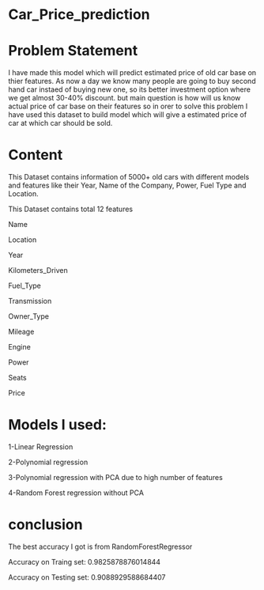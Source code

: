 # Car_Price_prediction
# Problem Statement

I have made this model which will predict estimated price of old car base on thier features. As now a day we know many people are going to buy second hand car instaed of buying new one, so its better investment option where we get almost 30-40% discount. but main question is how will us know actual price of car base on their features so in orer to solve this problem I have used this dataset to build model which will give a estimated price of car at which car should be sold.

# Content

This Dataset contains information of 5000+ old cars with different models and features like their Year, Name of the Company, Power, Fuel Type and Location.

This Dataset contains total 12 features

Name

Location

Year

Kilometers_Driven

Fuel_Type

Transmission

Owner_Type

Mileage

Engine

Power

Seats

Price

 # Models I used:

1-Linear Regression

2-Polynomial regression

3-Polynomial regression with PCA due to high number of features

4-Random Forest regression without PCA

 # conclusion

The best accuracy I got is from RandomForestRegressor

Accuracy on Traing set: 0.9825878876014844

Accuracy on Testing set: 0.9088929588684407
